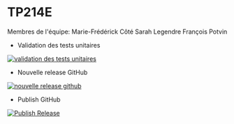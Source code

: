 # TP214E
Membres de l'équipe:
Marie-Frédérick Côté
Sarah Legendre
François Potvin

- Validation des tests unitaires

[![validation des tests unitaires](https://github.com/saraLEGEND/TP3foodtruck/actions/workflows/unit-tests-validation.yml/badge.svg)](https://github.com/saraLEGEND/TP3foodtruck/actions/workflows/unit-tests-validation.yml)

- Nouvelle release GitHub

[![nouvelle release github](https://github.com/saraLEGEND/TP3foodtruck/actions/workflows/new-release.yml/badge.svg)](https://github.com/saraLEGEND/TP3foodtruck/actions/workflows/new-release.yml)

- Publish GitHub

[![Publish Release](https://github.com/saraLEGEND/TP3foodtruck/actions/workflows/testrelease.yml/badge.svg)](https://github.com/saraLEGEND/TP3foodtruck/actions/workflows/testrelease.yml)
